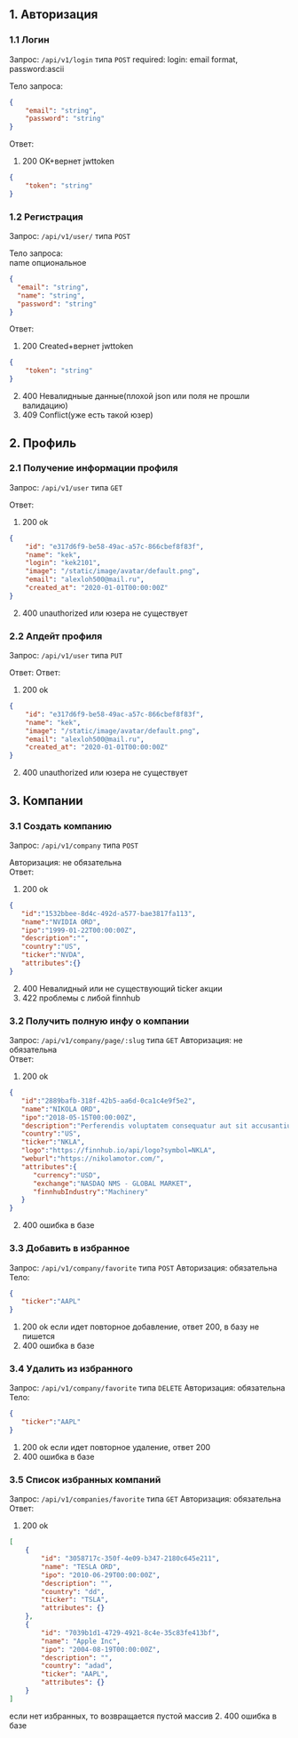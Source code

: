 ## 1. Авторизация
### 1.1 Логин

Запрос: `/api/v1/login` типа `POST`
required: login: email format, password:ascii

Тело запроса:
```json
{
    "email": "string", 
    "password": "string"
}
```


Ответ:
1. 200 OK+вернет jwttoken
```json
{
    "token": "string"
}
```

### 1.2 Регистрация

Запрос: `/api/v1/user/` типа `POST`

Тело запроса:  
name опциональное  
```json
{
  "email": "string",
  "name": "string",
  "password": "string"
}
```
Ответ:
1. 200 Created+вернет jwttoken
```json
{
    "token": "string"
}
```
2. 400 Невалидныые данные(плохой json или поля не прошли валидацию)
3. 409 Conflict(уже есть такой юзер)


## 2. Профиль
### 2.1 Получение информации профиля

Запрос: `/api/v1/user` типа `GET`

Ответ:
1. 200 ok  
```json
{
    "id": "e317d6f9-be58-49ac-a57c-866cbef8f83f",
    "name": "kek",
    "login": "kek2101",
    "image": "/static/image/avatar/default.png",
    "email": "alexloh500@mail.ru",
    "created_at": "2020-01-01T00:00:00Z"
}
```
2. 400 unauthorized или юзера не существует  
### 2.2 Апдейт профиля

Запрос: `/api/v1/user` типа `PUT`

Ответ:
Ответ:
1. 200 ok
```json
{
    "id": "e317d6f9-be58-49ac-a57c-866cbef8f83f",
    "name": "kek",
    "image": "/static/image/avatar/default.png",
    "email": "alexloh500@mail.ru",
    "created_at": "2020-01-01T00:00:00Z"
}
```
2. 400 unauthorized или юзера не существует  
## 3. Компании
### 3.1 Создать компанию

Запрос: `/api/v1/company` типа `POST`

Авторизация: не обязательна    
Ответ:
1.  200 ok  
```json
{
   "id":"1532bbee-8d4c-492d-a577-bae3817fa113",
   "name":"NVIDIA ORD",
   "ipo":"1999-01-22T00:00:00Z",
   "description":"",
   "country":"US",
   "ticker":"NVDA",
   "attributes":{}
}
```
2.  400 Невалидный или не существующий ticker акции
3.  422 проблемы с либой finnhub
### 3.2 Получить полную инфу о компании

Запрос: `/api/v1/company/page/:slug` типа `GET`
Авторизация: не обязательна  
Ответ:
1. 200 ok
```json
{
   "id":"2889bafb-318f-42b5-aa6d-0ca1c4e9f5e2",
   "name":"NIKOLA ORD",
   "ipo":"2018-05-15T00:00:00Z",
   "description":"Perferendis voluptatem consequatur aut sit accusantium.",
   "country":"US",
   "ticker":"NKLA",
   "logo":"https://finnhub.io/api/logo?symbol=NKLA",
   "weburl":"https://nikolamotor.com/",
   "attributes":{
      "currency":"USD",
      "exchange":"NASDAQ NMS - GLOBAL MARKET",
      "finnhubIndustry":"Machinery"
   }
}
```
2. 400 ошибка в базе  
### 3.3 Добавить в избранное

Запрос: `/api/v1/company/favorite` типа `POST`
Авторизация: обязательна  
Тело:
```json
{
   "ticker":"AAPL"
}
```
1. 200 ok
если идет повторное добавление, ответ 200, в базу не пишется
2. 400 ошибка в базе  
### 3.4 Удалить из избранного

Запрос: `/api/v1/company/favorite` типа `DELETE`
Авторизация: обязательна  
Тело:
```json
{
   "ticker":"AAPL"
}
```
1. 200 ok
если идет повторное удаление, ответ 200
2. 400 ошибка в базе  
### 3.5 Список избранных компаний

Запрос: `/api/v1/companies/favorite` типа `GET`
Авторизация: обязательна  
Ответ:
1. 200 ok
```json
[
    {
        "id": "3058717c-350f-4e09-b347-2180c645e211",
        "name": "TESLA ORD",
        "ipo": "2010-06-29T00:00:00Z",
        "description": "",
        "country": "dd",
        "ticker": "TSLA",
        "attributes": {}
    },
    {
        "id": "7039b1d1-4729-4921-8c4e-35c83fe413bf",
        "name": "Apple Inc",
        "ipo": "2004-08-19T00:00:00Z",
        "description": "",
        "country": "adad",
        "ticker": "AAPL",
        "attributes": {}
    }
]
```
если нет избранных, то возвращается пустой массив
2. 400 ошибка в базе